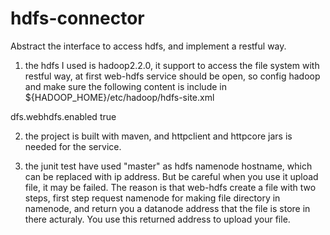 hdfs-connector
==============

Abstract the interface to access hdfs, and implement a restful way.

1. the hdfs I used is hadoop2.2.0, it support to access the file system with restful way, at first web-hdfs service should be open, so config hadoop and make sure the following content is include in ${HADOOP_HOME}/etc/hadoop/hdfs-site.xml

<property>
    <name>dfs.webhdfs.enabled</name>
    <value>true</value>
  </property>


2. the project is built with maven, and httpclient and httpcore jars is needed for the service.

3. the junit test have used "master" as hdfs namenode hostname, which can be replaced with ip address. But be careful when you use it upload file, it may be failed. The reason is that web-hdfs create a file with two steps, first step request namenode for making file directory in namenode, and return you a datanode address that the file is store in there acturaly. You use this returned address to upload your file.

